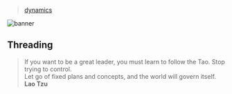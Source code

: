 > [dynamics](../)

![banner](/go/photos/banner.png)

## Threading

> If you want to be a great leader, you must learn to follow the Tao.  Stop trying to control.  
> Let go of fixed plans and concepts, and the world will govern itself.  
> **Lao Tzu**
